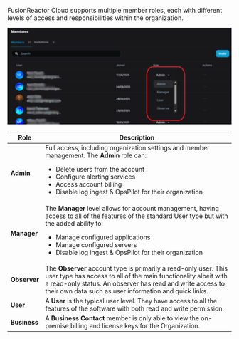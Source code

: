 
FusionReactor Cloud supports multiple member roles, each with different levels of access and responsibilities within the organization.

![!Screenshot](../../Account/Cloud/roles.png)

| **Role**    | **Description** |
|-------------|-----------------|
| **Admin**   | Full access, including organization settings and member management. The **Admin** role can: <ul><li>Delete users from the account</li><li>Configure alerting services</li><li>Access account billing</li><li>Disable log ingest & OpsPilot for their organization</li></ul> |
| **Manager** | The **Manager** level allows for account management, having access to all of the features of the standard User type but with the added ability to: <ul><li>Manage configured applications</li><li>Manage configured servers</li><li>Disable log ingest & OpsPilot for their organization</li></ul> |
| **Observer**| The **Observer** account type is primarily a read-only user. This user type has access to all of the main functionality albeit with a read-only status. An observer has read and write access to their own data such as user information and quick links. |
| **User**    | A **User** is the typical user level. They have access to all the features of the software with both read and write permission. |
| **Business**| A **Business Contact** member is only able to view the on-premise billing and license keys for the Organization. |

